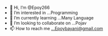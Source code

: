 - 👋 Hi, I’m @Epoy266
- 👀 I’m interested in ...Programming
- 🌱 I’m currently learning ...Many Language
- 💞️ I’m looking to collaborate on ...Pojav
- 📫 How to reach me ...Epoybayani@gmail.com

<!---
Epoy266/Epoy266 is a ✨ special ✨ repository because its `README.md` (this file) appears on your GitHub profile.
You can click the Preview link to take a look at your changes.
--->
